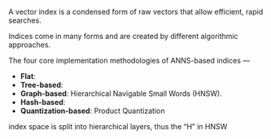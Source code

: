 A vector index is a condensed form of raw vectors that allow efficient, rapid searches.

Indices come in many forms and are created by different algorithmic approaches.

The four core implementation methodologies of ANNS-based indices —
- **Flat**: 
- **Tree-based**: 
- **Graph-based**: Hierarchical Navigable Small Words (HNSW).
- **Hash-based**:
- **Quantization-based**: Product Quantization

index space is split into hierarchical layers, thus the “H” in HNSW

